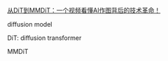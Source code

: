 [从DiT到MMDiT：一个视频看懂AI作图背后的技术革命！](https://www.bilibili.com/video/BV1EjaSzqEic/?spm_id_from=333.1007.tianma.1-1-1.click&vd_source=c40614f29fe4e0bd8bf156e97f9b3287)


diffusion model

DiT: diffusion transformer

MMDiT

